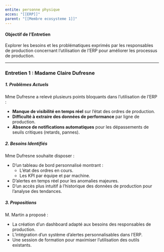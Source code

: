 ```yaml
---
entite: personne physique
acces: "[[ERP]]"
parent: "[[Membre ecosysteme 1]]"
---
```

#### Objectif de l’Entretien

Explorer les besoins et les problématiques exprimés par les responsables de production concernant l’utilisation de l’ERP pour améliorer les processus de production.

---

### Entretien 1 : Madame Claire Dufresne

##### 1. **Problèmes Actuels**

Mme Dufresne a relevé plusieurs points bloquants dans l’utilisation de l’ERP :

- **Manque de visibilité en temps réel** sur l’état des ordres de production.
- **Difficulté à extraire des données de performance** par ligne de production.
- **Absence de notifications automatiques** pour les dépassements de seuils critiques (retards, pannes).

##### 2. **Besoins Identifiés**

Mme Dufresne souhaite disposer :

- D’un tableau de bord personnalisé montrant :
    - L’état des ordres en cours.
    - Les KPI par équipe et par machine.
- D’alertes en temps réel pour les anomalies majeures.
- D’un accès plus intuitif à l’historique des données de production pour l’analyse des tendances.

##### 3. **Propositions**

M. Martin a proposé :

- La création d’un dashboard adapté aux besoins des responsables de production.
- L’intégration d’un système d’alertes personnalisables dans l’ERP.
- Une session de formation pour maximiser l’utilisation des outils existants.


